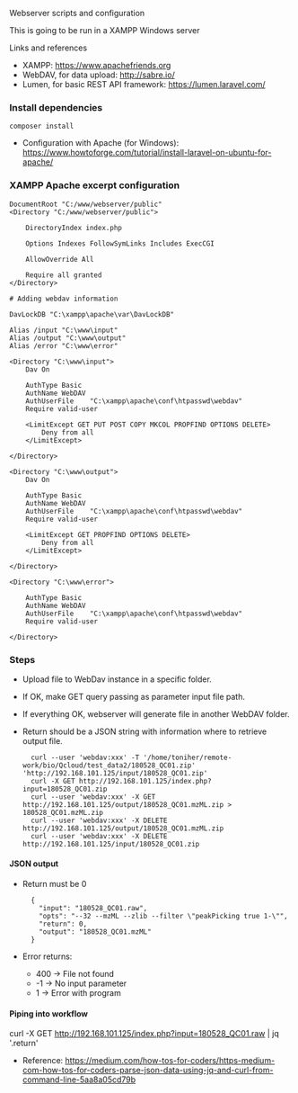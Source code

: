 Webserver scripts and configuration

This is going to be run in a XAMPP Windows server

Links and references

* XAMPP: https://www.apachefriends.org
* WebDAV, for data upload: http://sabre.io/
* Lumen, for basic REST API framework: https://lumen.laravel.com/

### Install dependencies

    composer install


* Configuration with Apache (for Windows): https://www.howtoforge.com/tutorial/install-laravel-on-ubuntu-for-apache/

### XAMPP Apache excerpt configuration

    DocumentRoot "C:/www/webserver/public"
    <Directory "C:/www/webserver/public">

        DirectoryIndex index.php

        Options Indexes FollowSymLinks Includes ExecCGI

        AllowOverride All

        Require all granted
    </Directory>

    # Adding webdav information

    DavLockDB "C:\xampp\apache\var\DavLockDB"

    Alias /input "C:\www\input"
    Alias /output "C:\www\output"
    Alias /error "C:\www\error"

    <Directory "C:\www\input">
        Dav On

        AuthType Basic
        AuthName WebDAV
        AuthUserFile	"C:\xampp\apache\conf\htpasswd\webdav"
        Require valid-user

        <LimitExcept GET PUT POST COPY MKCOL PROPFIND OPTIONS DELETE>
            Deny from all
        </LimitExcept>

    </Directory>

    <Directory "C:\www\output">
        Dav On

        AuthType Basic
        AuthName WebDAV
        AuthUserFile	"C:\xampp\apache\conf\htpasswd\webdav"
        Require valid-user

        <LimitExcept GET PROPFIND OPTIONS DELETE>
            Deny from all
        </LimitExcept>

    </Directory>

    <Directory "C:\www\error">

        AuthType Basic
        AuthName WebDAV
        AuthUserFile	"C:\xampp\apache\conf\htpasswd\webdav"
        Require valid-user

    </Directory>

### Steps

* Upload file to WebDav instance in a specific folder.
* If OK, make GET query passing as parameter input file path.
* If everything OK, webserver will generate file in another WebDAV folder.
* Return should be a JSON string with information where to retrieve output file.


        curl --user 'webdav:xxx' -T '/home/toniher/remote-work/bio/Qcloud/test_data2/180528_QC01.zip' 'http://192.168.101.125/input/180528_QC01.zip'
        curl -X GET http://192.168.101.125/index.php?input=180528_QC01.zip
        curl --user 'webdav:xxx' -X GET http://192.168.101.125/output/180528_QC01.mzML.zip > 180528_QC01.mzML.zip
        curl --user 'webdav:xxx' -X DELETE http://192.168.101.125/output/180528_QC01.mzML.zip
        curl --user 'webdav:xxx' -X DELETE http://192.168.101.125/input/180528_QC01.zip


#### JSON output

* Return must be 0

        {
          "input": "180528_QC01.raw",
          "opts": "--32 --mzML --zlib --filter \"peakPicking true 1-\"",
          "return": 0,
          "output": "180528_QC01.mzML"
        }

* Error returns:
    * 400 -> File not found
    * -1 -> No input parameter
    * 1 -> Error with program

#### Piping into workflow

curl -X GET http://192.168.101.125/index.php?input=180528_QC01.raw | jq '.return'

* Reference: https://medium.com/how-tos-for-coders/https-medium-com-how-tos-for-coders-parse-json-data-using-jq-and-curl-from-command-line-5aa8a05cd79b


